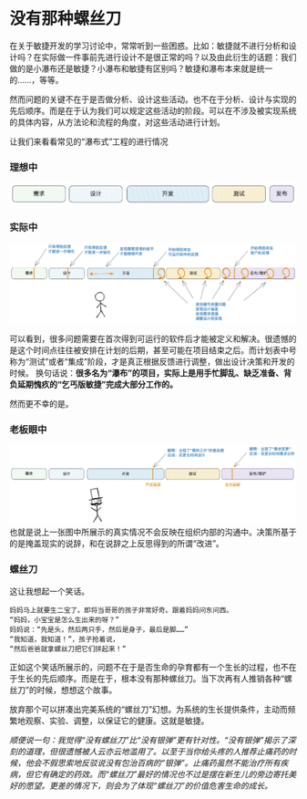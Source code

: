 # 没有那种螺丝刀

在关于敏捷开发的学习讨论中，常常听到一些困惑。比如：敏捷就不进行分析和设计吗？在实际做一件事前先进行设计不是很正常的吗？以及由此衍生的话题：我们做的是小瀑布还是敏捷？小瀑布和敏捷有区别吗？敏捷和瀑布本来就是统一的……，等等。

然而问题的关键不在于是否做分析、设计这些活动。也不在于分析、设计与实现的先后顺序。而是在于认为我们可以规定这些活动的阶段。可以在不涉及被实现系统的具体内容，从方法论和流程的角度，对这些活动进行计划。

让我们来看看常见的“瀑布式”工程的进行情况

### 理想中
![理想中](/images/ideal-waterfall.jpg)

### 实际中
![实际中](/images/real-waterfall.jpg)

可以看到，很多问题需要在首次得到可运行的软件后才能被定义和解决。很遗憾的是这个时间点往往被安排在计划的后期，甚至可能在项目结束之后。而计划表中号称为“测试”或者“集成”阶段，才是真正根据反馈进行调整，做出设计决策和开发的时候。
换句话说：__很多名为“瀑布”的项目，实际上是用手忙脚乱、缺乏准备、背负延期愧疚的“乞丐版敏捷”完成大部分工作的。__

然而更不幸的是。
### 老板眼中
![老板眼中](/images/boss-waterfall.jpg)
也就是说上一张图中所展示的真实情况不会反映在组织内部的沟通中。决策所基于的是掩盖现实的说辞，和在说辞之上反思得到的所谓“改进”。

### 螺丝刀
这让我想起一个笑话。

    妈妈马上就要生二宝了。即将当哥哥的孩子非常好奇。跟着妈妈问东问西。
    “妈妈，小宝宝是怎么生出来的呀？”
    妈妈说：“先是头，然后两只手，然后是身子，最后是脚……”
    “我知道，我知道！”，孩子抢着说，
    “然后爸爸就拿螺丝刀把它们拼起来！”

正如这个笑话所展示的，问题不在于是否生命的孕育都有一个生长的过程，也不在于生长的先后顺序。而是在于，根本没有那种螺丝刀。当下次再有人推销各种“螺丝刀”的时候，想想这个故事。

放弃那个可以拼凑出完美系统的“螺丝刀”幻想。为系统的生长提供条件，主动而频繁地观察、实验、调整，以保证它的健康。这就是敏捷。

_顺便说一句：我觉得“没有螺丝刀”比“没有银弹”更有针对性。“没有银弹”揭示了深刻的道理，但很遗憾被人云亦云地滥用了。以至于当你给头疼的人推荐止痛药的时候，他会不假思索地反驳说没有包治百病的“银弹”。止痛药虽然不能治疗所有疾病，但它有确定的药效。而“螺丝刀”最好的情况也不过是摆在新生儿的旁边寄托美好的愿望。更差的情况下，则会为了体现“螺丝刀”的价值危害生命的成长。_